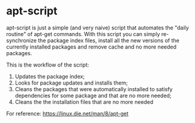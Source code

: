 # apt-script

apt-script is just a simple (and very naive) script that automates the "daily routine" of apt-get commands.
With this script you can simply re-synchronize the package index files, install all the new versions of the currently installed packages and remove cache and no more needed packages.

This is the workflow of the script:
>
1. Updates the package index;
2. Looks for package updates and installs them;
3. Cleans the packages that were automatically installed to satisfy dependencies for some package and that are no more needed;
4. Cleans the the installation files that are no more needed


For reference: https://linux.die.net/man/8/apt-get
